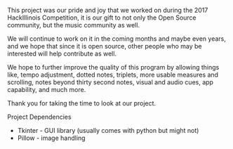 This project was our pride and joy that we worked on during the 2017 HackIllinois
Competition, it is our gift to not only the Open Source community, but the music community
as well. 

We will continue to work on it in the coming months and maybe even years, and we hope that
since it is open source, other people who may be interested will help contribute as well. 
 
We hope to further improve the quality of this program by allowing things like, tempo
adjustment, dotted notes, triplets, more usable measures and scrolling, notes beyond thirty
second notes, visual and audio cues, app capability, and much more. 

Thank you for taking the time to look at our project.

Project Dependencies
 * Tkinter - GUI library (usually comes with python but might not)
 * Pillow - image handling
